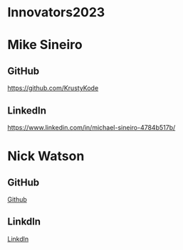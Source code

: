 # Innovators2023

# Mike Sineiro
## GitHub
https://github.com/KrustyKode
## LinkedIn
https://www.linkedin.com/in/michael-sineiro-4784b517b/


# Nick Watson
## GitHub
[Github](https://github.com/GODKINGDEATHLORD)
## Linkdln
[Linkdln](https://www.linkedin.com/in/nicolaus-watson/)
